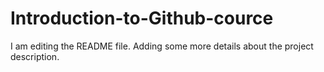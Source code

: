 # Introduction-to-Github-cource

I am editing the README file. Adding some more details about the project description.

